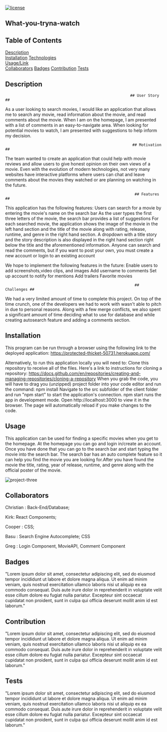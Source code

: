 [![license](https://img.shields.io/badge/license-MIT-orange)](https://shields.io)

## What-you-tryna-watch 

## Table of Contents
[Description](#description)  
[Installation](#installation)
[Technologies](#technologies)  
[Usage/Link](#usage/link)  
[Collaborators](#collaborators)
[Badges](#badges)
[Contribution](#contribution)
[Tests](#tests)

## Description 

                                                            ## User Story ##
As a user looking to search movies, I would like an application that allows me to search any movie, read information about the movie, and read comments about the movie. When I am on the homepage, I am presented with a list of comments in an easy-to-navigate area. When looking for potential movies to watch, I am presented with suggestions to help inform my decision. 


                                                             ## Motivation ##
The team wanted to create an application that could help with movie reviews and allow users to give honest opinion on their own views of a movie. Even with the evolution of modern technologies, not very many websites have interactive platforms where users can chat and leave comments about the movies they watched or are planning on watching in the future. 

                                                              ## Features ##

This application has the following features:
Users can search for a movie by entering the movie's name on the search bar
As the user types the first three letters of the movie, the search bar provides a list of suggestions 
For each searched movie, the application shows the image of the movie in the left hand section and the title of the movie along with rating, release, runtime, and genre in the right hand section. A dropdown with a title story and the story description is also displayed in the right hand section right below the title and the aforementioned information. 
Anyone can search and read the comments, but if you want to post your own, you must create a new account or login to an existing account

We hope to implement the following features in the future:
Enable users to add screenshots,video clips, and images
Add username to comments
Set up account to notify for mentions
Add trailers
Favorite movies

                                                              ## Challenges ##
We had a very limited amount of time to complete this project. On top of the time crunch, one of the developers we had to work with wasn't able to pitch in due to personal reasons. Along with a few merge conflicts, we also spent a significant amount of time deciding what to use for database and while creating autosearch feature and adding a comments section. 

## Installation 

This program can be run through a browser using the following link to the deployed application:
https://protected-thicket-50731.herokuapp.com/

Alternatively, to run this application locally you will need to:
Clone this repository to receive all of the files. Here's a link to instructions for cloning a repository: https://docs.github.com/en/repositories/creating-and-managing-repositories/cloning-a-repository
When you grab the code, you will have to drag you (unzipped) project folder into your code editor and run the command: npm install
Navigate to the src subfolder of the client folder and run "npm start" to start the application's connection. npm start runs the app in development mode. Open http://localhost:3000 to view it in the browser. The page will automatically reload if you make changes to the code. 

## Usage
This application can be used for finding a specific movies when you get to the homepage. At the homepage you can go and 
login in/create an account. Once you have done that you can go to the search bar and start typing the movie into the
search bar. The search bar has an auto complete feature so it can help you find the movie you are looking for.After you
have found the movie the title, rating, year of release, runtime, and genre along with the official poster of the movie. 

![project-three](https://user-images.githubusercontent.com/87610840/151714427-b9784205-dcdf-499e-97c1-4e286000a1d1.gif)


## Collaborators ##

Christian : Back-End/Database;

Kirk: React Components;

Cooper : CSS;

Basu : Search Engine Autocomplete; CSS

Greg : Login Component, MovieAPI, Comment Component

## Badges
"Lorem ipsum dolor sit amet, consectetur adipiscing elit, sed do eiusmod tempor incididunt ut labore et dolore magna aliqua. Ut enim ad minim veniam, quis nostrud exercitation ullamco laboris nisi ut aliquip ex ea commodo consequat. Duis aute irure dolor in reprehenderit in voluptate velit esse cillum dolore eu fugiat nulla pariatur. Excepteur sint occaecat cupidatat non proident, sunt in culpa qui officia deserunt mollit anim id est laborum."



## Contribution
"Lorem ipsum dolor sit amet, consectetur adipiscing elit, sed do eiusmod tempor incididunt ut labore et dolore magna aliqua. Ut enim ad minim veniam, quis nostrud exercitation ullamco laboris nisi ut aliquip ex ea commodo consequat. Duis aute irure dolor in reprehenderit in voluptate velit esse cillum dolore eu fugiat nulla pariatur. Excepteur sint occaecat cupidatat non proident, sunt in culpa qui officia deserunt mollit anim id est laborum."



## Tests
"Lorem ipsum dolor sit amet, consectetur adipiscing elit, sed do eiusmod tempor incididunt ut labore et dolore magna aliqua. Ut enim ad minim veniam, quis nostrud exercitation ullamco laboris nisi ut aliquip ex ea commodo consequat. Duis aute irure dolor in reprehenderit in voluptate velit esse cillum dolore eu fugiat nulla pariatur. Excepteur sint occaecat cupidatat non proident, sunt in culpa qui officia deserunt mollit anim id est laborum."


